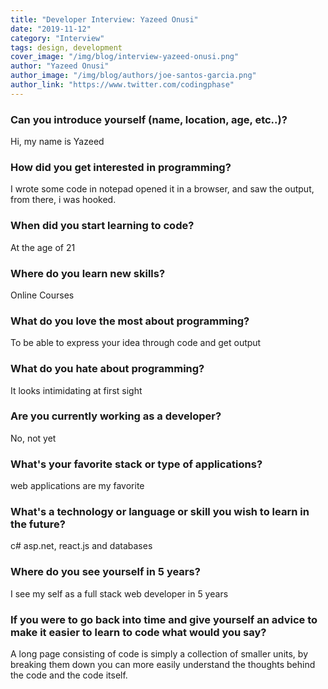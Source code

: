 ```yaml
---
title: "Developer Interview: Yazeed Onusi"
date: "2019-11-12"
category: "Interview"
tags: design, development
cover_image: "/img/blog/interview-yazeed-onusi.png"
author: "Yazeed Onusi"
author_image: "/img/blog/authors/joe-santos-garcia.png"
author_link: "https://www.twitter.com/codingphase"
---
```


### Can you introduce yourself (name, location, age, etc..)?

Hi, my name is Yazeed

### How did you get interested in programming?

I wrote some code in notepad opened it in a browser, and saw the output, from there, i was hooked.

### When did you start learning to code?

At the age of 21

### Where do you learn new skills?

Online Courses 

### What do you love the most about programming?

To be able to express your idea through code and get output

### What do you hate about programming?

It looks intimidating at first sight

### Are you currently working as a developer?

No, not yet

### What's your favorite stack or type of applications?

web applications are my favorite

### What's a technology or language or skill you wish to learn in the future?

c# asp.net, react.js and databases

### Where do you see yourself in 5 years?

I see my self as a full stack web developer in 5 years

### If you were to go back into time and give yourself an advice to make it easier to learn to code what would you say?

A long page consisting of code is simply a collection of smaller units, by breaking them down you can more easily understand the thoughts behind the code and the code itself.
